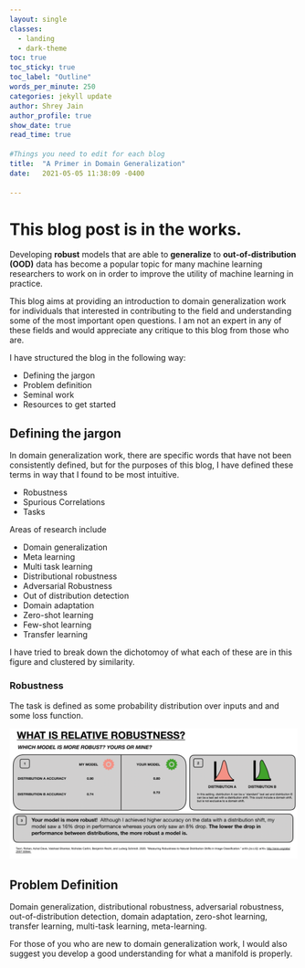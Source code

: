 ```yaml
---
layout: single
classes:
  - landing
  - dark-theme
toc: true
toc_sticky: true
toc_label: "Outline"
words_per_minute: 250
categories: jekyll update
author: Shrey Jain
author_profile: true
show_date: true
read_time: true

#Things you need to edit for each blog
title:  "A Primer in Domain Generalization"
date:   2021-05-05 11:38:09 -0400

---
```

<script type="text/javascript" src="http://cdn.mathjax.org/mathjax/latest/MathJax.js?config=default"></script>

# This blog post is in the works.

Developing **robust** models that are able to **generalize** to **out-of-distribution (OOD)** data has become a popular topic for many machine learning researchers to work on in order to improve the utility of machine learning in practice.

This blog aims at providing an introduction to domain generalization work for individuals that interested in contributing to the field and understanding some of the most important open questions. I am not an expert in any of these fields and would appreciate any critique to this blog from those who are.

I have structured the blog in the following way:

* Defining the jargon
* Problem definition
* Seminal work
* Resources to get started

## Defining the jargon

In domain generalization work, there are specific words that have not been consistently defined, but for the purposes of this blog, I have defined these terms in way that I found to be most intuitive.

* Robustness
* Spurious Correlations
* Tasks

Areas of research include

* Domain generalization
* Meta learning
* Multi task learning
* Distributional robustness
* Adversarial Robustness
* Out of distribution detection
* Domain adaptation
* Zero-shot learning
* Few-shot learning
* Transfer learning

I have tried to break down the dichotomoy of what each of these are in this figure and clustered by similarity.

### Robustness

The task is defined as some probability distribution over inputs and and some loss function.  

![Relative Robustness](/assets/dgblog/relative.png)

## Problem Definition

Domain generalization, distributional robustness, adversarial robustness, out-of-distribution detection, domain adaptation, zero-shot learning, transfer learning, multi-task learning, meta-learning.

For those of you who are new to domain generalization work, I would also suggest you develop a good understanding for what a manifold is properly.
